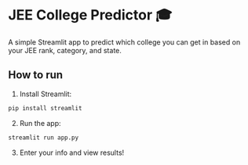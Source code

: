 # JEE College Predictor 🎓

A simple Streamlit app to predict which college you can get in based on your JEE rank, category, and state.

## How to run

1. Install Streamlit:

```bash
pip install streamlit
```

2. Run the app:

```bash
streamlit run app.py
```

3. Enter your info and view results!

